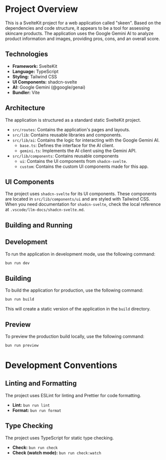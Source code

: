# Project Overview

This is a SvelteKit project for a web application called "skeen". Based on the dependencies and code structure, it appears to be a tool for assessing skincare products. The application uses the Google Gemini AI to analyze product information and images, providing pros, cons, and an overall score.

## Technologies

*   **Framework:** SvelteKit
*   **Language:** TypeScript
*   **Styling:** Tailwind CSS
*   **UI Components:** shadcn-svelte
*   **AI:** Google Gemini (@google/genai)
*   **Bundler:** Vite

## Architecture

The application is structured as a standard static SvelteKit project.

*   `src/routes`: Contains the application's pages and layouts.
*   `src/lib`: Contains reusable libraries and components.
*   `src/lib/ai`: Contains the logic for interacting with the Google Gemini AI.
    *   `base.ts`: Defines the interface for the AI client.
    *   `gemini.ts`: Implements the AI client using the Gemini API.
*   `src/lib/components`: Contains reusable components
    *   `ui`: Contains the UI components from `shadcn-svelte`.
    *   `custom`: Contains the custom UI components made for this app.


## UI Components

The project uses `shadcn-svelte` for its UI components. These components are located in `src/lib/components/ui` and are styled with Tailwind CSS.
When you need documentation for `shadcn-svelte`, check the local reference at `.vscode/llm-docs/shadcn-svelte.md`.

## Building and Running

## Development

To run the application in development mode, use the following command:

```bash
bun run dev
```

## Building

To build the application for production, use the following command:

```bash
bun run build
```

This will create a static version of the application in the `build` directory.

## Preview

To preview the production build locally, use the following command:

```bash
bun run preview
```

# Development Conventions

## Linting and Formatting

The project uses ESLint for linting and Prettier for code formatting.

*   **Lint:** `bun run lint`
*   **Format:** `bun run format`

## Type Checking

The project uses TypeScript for static type checking.

*   **Check:** `bun run check`
*   **Check (watch mode):** `bun run check:watch`
